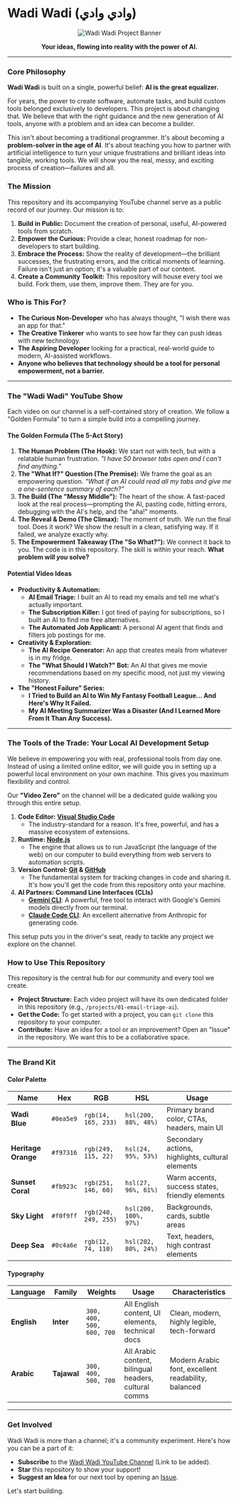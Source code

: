 # Wadi Wadi (وادي وادي)

<p align="center">
  <img src="https://via.placeholder.com/600x200/0ea5e9/f0f9ff?text=Wadi+Wadi+(وادي+وادي)" alt="Wadi Wadi Project Banner">
</p>

<p align="center">
  <strong>Your ideas, flowing into reality with the power of AI.</strong>
</p>

---

### Core Philosophy

**Wadi Wadi** is built on a single, powerful belief: **AI is the great equalizer.**

For years, the power to create software, automate tasks, and build custom tools belonged exclusively to developers. This project is about changing that. We believe that with the right guidance and the new generation of AI tools, anyone with a problem and an idea can become a builder.

This isn't about becoming a traditional programmer. It's about becoming a **problem-solver in the age of AI**. It's about teaching you how to partner with artificial intelligence to turn your unique frustrations and brilliant ideas into tangible, working tools. We will show you the real, messy, and exciting process of creation—failures and all.

### The Mission

This repository and its accompanying YouTube channel serve as a public record of our journey. Our mission is to:

1.  **Build in Public:** Document the creation of personal, useful, AI-powered tools from scratch.
2.  **Empower the Curious:** Provide a clear, honest roadmap for non-developers to start building.
3.  **Embrace the Process:** Show the reality of development—the brilliant successes, the frustrating errors, and the critical moments of learning. Failure isn't just an option; it's a valuable part of our content.
4.  **Create a Community Toolkit:** This repository will house every tool we build. Fork them, use them, improve them. They are for you.

### Who is This For?

*   **The Curious Non-Developer** who has always thought, "I wish there was an app for that."
*   **The Creative Tinkerer** who wants to see how far they can push ideas with new technology.
*   **The Aspiring Developer** looking for a practical, real-world guide to modern, AI-assisted workflows.
*   **Anyone who believes that technology should be a tool for personal empowerment, not a barrier.**

---

### The "Wadi Wadi" YouTube Show

Each video on our channel is a self-contained story of creation. We follow a "Golden Formula" to turn a simple build into a compelling journey.

#### The Golden Formula (The 5-Act Story)

1.  **The Human Problem (The Hook):** We start not with tech, but with a relatable human frustration. *"I have 50 browser tabs open and I can't find anything."*
2.  **The "What If?" Question (The Premise):** We frame the goal as an empowering question. *"What if an AI could read all my tabs and give me a one-sentence summary of each?"*
3.  **The Build (The "Messy Middle"):** The heart of the show. A fast-paced look at the real process—prompting the AI, pasting code, hitting errors, debugging with the AI's help, and the "aha!" moments.
4.  **The Reveal & Demo (The Climax):** The moment of truth. We run the final tool. Does it work? We show the result in a clean, satisfying way. If it failed, we analyze exactly why.
5.  **The Empowerment Takeaway (The "So What?"):** We connect it back to you. The code is in this repository. The skill is within your reach. **What problem will *you* solve?**

#### Potential Video Ideas

*   **Productivity & Automation:**
    *   **AI Email Triage:** I built an AI to read my emails and tell me what's actually important.
    *   **The Subscription Killer:** I got tired of paying for subscriptions, so I built an AI to find me free alternatives.
    *   **The Automated Job Applicant:** A personal AI agent that finds and filters job postings for me.
*   **Creativity & Exploration:**
    *   **The AI Recipe Generator:** An app that creates meals from whatever is in my fridge.
    *   **The "What Should I Watch?" Bot:** An AI that gives me movie recommendations based on my specific mood, not just my viewing history.
*   **The "Honest Failure" Series:**
    *   **I Tried to Build an AI to Win My Fantasy Football League... And Here's Why It Failed.**
    *   **My AI Meeting Summarizer Was a Disaster (And I Learned More From It Than Any Success).**

---

### The Tools of the Trade: Your Local AI Development Setup

We believe in empowering you with real, professional tools from day one. Instead of using a limited online editor, we will guide you in setting up a powerful local environment on your own machine. This gives you maximum flexibility and control.

Our **"Video Zero"** on the channel will be a dedicated guide walking you through this entire setup.

1.  **Code Editor: [Visual Studio Code](https://code.visualstudio.com/)**
    *   The industry-standard for a reason. It's free, powerful, and has a massive ecosystem of extensions.
2.  **Runtime: [Node.js](https://nodejs.org/)**
    *   The engine that allows us to run JavaScript (the language of the web) on our computer to build everything from web servers to automation scripts.
3.  **Version Control: [Git](https://git-scm.com/) & [GitHub](https://github.com/)**
    *   The fundamental system for tracking changes in code and sharing it. It's how you'll get the code from this repository onto your machine.
4.  **AI Partners: Command Line Interfaces (CLIs)**
    *   **[Gemini CLI](https://developers.google.com/gemini/tutorials/cli_quickstart)**: A powerful, free tool to interact with Google's Gemini models directly from our terminal.
    *   **[Claude Code CLI](https://www.npmjs.com/package/@anthropic-ai/claude-cli)**: An excellent alternative from Anthropic for generating code.

This setup puts you in the driver's seat, ready to tackle any project we explore on the channel.

### How to Use This Repository

This repository is the central hub for our community and every tool we create.

*   **Project Structure:** Each video project will have its own dedicated folder in this repository (e.g., `/projects/01-email-triage-ai`).
*   **Get the Code:** To get started with a project, you can `git clone` this repository to your computer.
*   **Contribute:** Have an idea for a tool or an improvement? Open an "Issue" in the repository. We want this to be a collaborative space.

---

### The Brand Kit

#### Color Palette

| Name              | Hex       | RGB                 | HSL                    | Usage                                             |
| ----------------- | --------- | ------------------- | ---------------------- | ------------------------------------------------- |
| **Wadi Blue**     | `#0ea5e9` | `rgb(14, 165, 233)` | `hsl(200, 88%, 48%)`   | Primary brand color, CTAs, headers, main UI       |
| **Heritage Orange**| `#f97316` | `rgb(249, 115, 22)` | `hsl(24, 95%, 53%)`    | Secondary actions, highlights, cultural elements  |
| **Sunset Coral**  | `#fb923c` | `rgb(251, 146, 60)` | `hsl(27, 96%, 61%)`    | Warm accents, success states, friendly elements   |
| **Sky Light**     | `#f0f9ff` | `rgb(240, 249, 255)`| `hsl(200, 100%, 97%)` | Backgrounds, cards, subtle areas                  |
| **Deep Sea**      | `#0c4a6e` | `rgb(12, 74, 110)`  | `hsl(202, 80%, 24%)`   | Text, headers, high contrast elements             |

#### Typography

| Language | Family    | Weights             | Usage                                                  | Characteristics                                  |
| -------- | --------- | ------------------- | ------------------------------------------------------ | ------------------------------------------------ |
| **English**  | **Inter** | `300, 400, 500, 600, 700` | All English content, UI elements, technical docs       | Clean, modern, highly legible, tech-forward      |
| **Arabic**   | **Tajawal** | `300, 400, 500, 700` | All Arabic content, bilingual headers, cultural comms | Modern Arabic font, excellent readability, balanced |

---

### Get Involved

Wadi Wadi is more than a channel; it's a community experiment. Here's how you can be a part of it:

*   **Subscribe** to the [Wadi Wadi YouTube Channel](https://www.youtube.com/) (Link to be added).
*   **Star** this repository to show your support!
*   **Suggest an Idea** for our next tool by opening an [Issue](https://github.com/your-username/wadi-wadi/issues).

Let's start building.